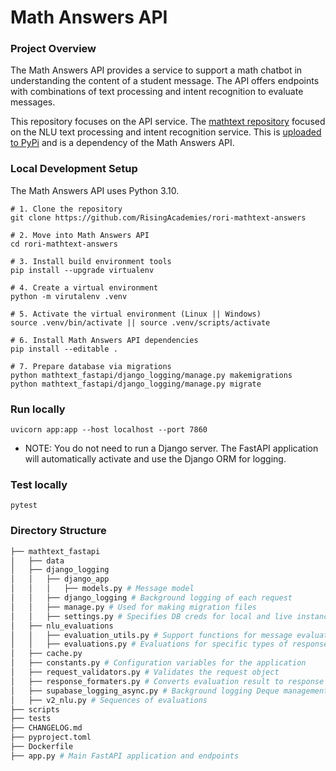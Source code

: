 # Math Answers API
### Project Overview
The Math Answers API provides a service to support a math chatbot in understanding the content of a student message.  The API offers endpoints with combinations of text processing and intent recognition to evaluate messages.

This repository focuses on the API service.
The [mathtext repository](https://gitlab.com/tangibleai/community/mathtext/-/tree/main) focused on the NLU text processing and intent recognition service.  This is [uploaded to PyPi](https://pypi.org/project/mathtext/) and is a dependency of the Math Answers API.


### Local Development Setup
The Math Answers API uses Python 3.10.  
```
# 1. Clone the repository
git clone https://github.com/RisingAcademies/rori-mathtext-answers

# 2. Move into Math Answers API
cd rori-mathtext-answers

# 3. Install build environment tools
pip install --upgrade virtualenv

# 4. Create a virtual environment
python -m virutalenv .venv

# 5. Activate the virtual environment (Linux || Windows)
source .venv/bin/activate || source .venv/scripts/activate

# 6. Install Math Answers API dependencies
pip install --editable .

# 7. Prepare database via migrations
python mathtext_fastapi/django_logging/manage.py makemigrations
python mathtext_fastapi/django_logging/manage.py migrate
```


### Run locally
`uvicorn app:app --host localhost --port 7860`

* NOTE: You do not need to run a Django server.  The FastAPI application will automatically activate and use the Django ORM for logging.

### Test locally
`pytest`


### Directory Structure
```bash
├── mathtext_fastapi
│   ├── data
│   ├── django_logging
│   │   ├── django_app
│   │   │   ├── models.py # Message model 
│   │   ├── django_logging # Background logging of each request
│   │   ├── manage.py # Used for making migration files
│   │   ├── settings.py # Specifies DB creds for local and live instances
│   ├── nlu_evaluations
│   │   ├── evaluation_utils.py # Support functions for message evaluations
│   │   ├── evaluations.py # Evaluations for specific types of responses
│   ├── cache.py
│   ├── constants.py # Configuration variables for the application
│   ├── request_validators.py # Validates the request object
│   ├── response_formaters.py # Converts evaluation result to response obj
│   ├── supabase_logging_async.py # Background logging Deque management
│   ├── v2_nlu.py # Sequences of evaluations
├── scripts
├── tests
├── CHANGELOG.md
├── pyproject.toml
├── Dockerfile
├── app.py # Main FastAPI application and endpoints
```
